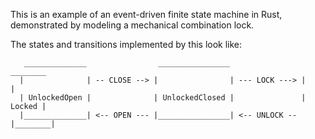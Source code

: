 This is an example of an event-driven finite state machine in Rust, demonstrated by modeling a mechanical combination lock.

The states and transitions implemented by this look like:

```
   ______________                ________________                 ________
  |              | -- CLOSE --> |                | --- LOCK ---> |        |
  | UnlockedOpen |              | UnlockedClosed |               | Locked |
  |______________| <-- OPEN --- |________________| <-- UNLOCK -- |________|
```

